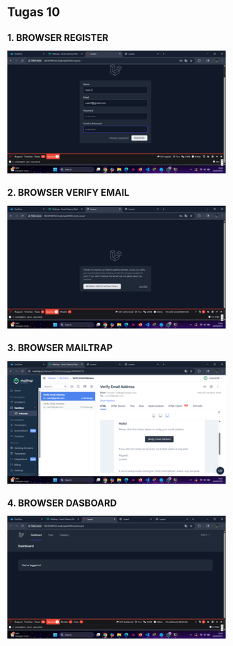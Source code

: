 # Tugas 10

## 1. BROWSER REGISTER
![Alt text](Screenshot/Tugas10/browserregister.png)

## 2. BROWSER VERIFY EMAIL
![Alt text](Screenshot/Tugas10/verifyemail.png)

## 3. BROWSER MAILTRAP
![Alt text](Screenshot/Tugas10/mailtrap.png)

## 4. BROWSER DASBOARD
![Alt text](Screenshot/Tugas10/dasboarduser2.png)
